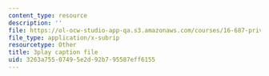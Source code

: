 ```yaml
---
content_type: resource
description: ''
file: https://ol-ocw-studio-app-qa.s3.amazonaws.com/courses/16-687-private-pilot-ground-school-january-iap-2019/3263a75507495e2d92b795587eff6155_-dOX_4lI6HY.vtt
file_type: application/x-subrip
resourcetype: Other
title: 3play caption file
uid: 3263a755-0749-5e2d-92b7-95587eff6155
---
```


